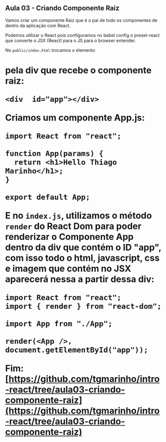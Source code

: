 ## Aula 03 - Criando Componente Raiz

Vamos criar um componente Raiz que é o pai de todo os componentes de dentro da aplicação com React.

Podemos utilizar o React pois configuramos no babel config o preset-react que converte o JSX (React) para o JS para o browser entender.

No `public/index.html` trocamos o elemento <h1> pela div que recebe o componente raiz:

```
<div  id="app"></div>
```

Criamos um componente App.js:

```
import React from "react";

function App(params) {
  return <h1>Hello Thiago Marinho</h1>;
}

export default App;
```

E no `index.js`, utilizamos o método `render` do React Dom para poder renderizar o Componente App dentro da div que contém o ID "app", com isso todo o html,  javascript, css e imagem que contém no JSX aparecerá nessa a partir dessa div: 

```
import React from "react";
import { render } from "react-dom";

import App from "./App";

render(<App />, document.getElementById("app"));
```


Fim: [https://github.com/tgmarinho/intro-react/tree/aula03-criando-componente-raiz](https://github.com/tgmarinho/intro-react/tree/aula03-criando-componente-raiz)
